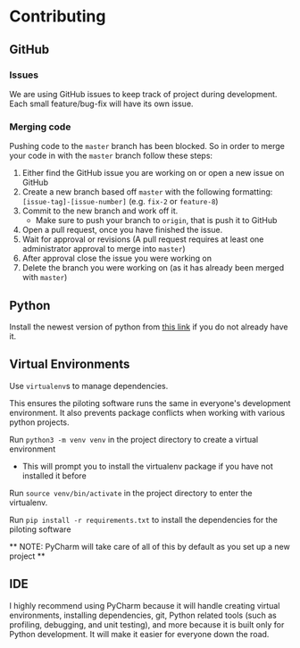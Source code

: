 # Contributing

## GitHub

### Issues
We are using GitHub issues to keep track of project during development. Each small feature/bug-fix will have its own issue.

### Merging code
Pushing code to the `master` branch has been blocked. So in order to merge your code in with the `master` branch follow these steps:

1. Either find the GitHub issue you are working on or open a new issue on GitHub
2. Create a new branch based off `master` with the following formatting: `[issue-tag]-[issue-number]` (e.g. `fix-2` or `feature-8`)
3. Commit to the new branch and work off it.
    * Make sure to push your branch to `origin`, that is push it to GitHub
4. Open a pull request, once you have finished the issue.
5. Wait for approval or revisions (A pull request requires at least one administrator approval to merge into `master`)
6. After approval close the issue you were working on
7. Delete the branch you were working on (as it has already been merged with `master`)

## Python
Install the newest version of python from [this link]("https://www.python.org/downloads/") if you do not already have it.

## Virtual Environments
Use `virtualenv`s to manage dependencies. 

This ensures the piloting software runs the same in everyone's development environment. It also prevents package conflicts when working with various python projects.

Run `python3 -m venv venv` in the project directory to create a virtual environment    
* This will prompt you to install the virtualenv package if you have not installed it before

Run `source venv/bin/activate` in the project directory to enter the virtualenv.

Run `pip install -r requirements.txt` to install the dependencies for the piloting software

** NOTE: PyCharm will take care of all of this by default as you set up a new project **

## IDE
I highly recommend using PyCharm because it will handle creating virtual environments, installing dependencies, git, Python related tools (such as profiling, debugging, and unit testing), and more because it is built only for Python development. It will make it easier for everyone down the road. 
